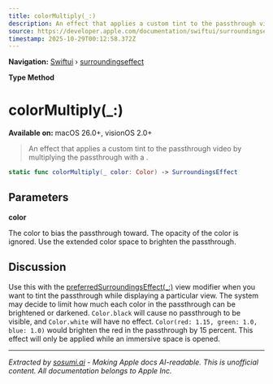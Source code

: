 ```yaml
---
title: colorMultiply(_:)
description: An effect that applies a custom tint to the passthrough video by multiplying the passthrough with a .
source: https://developer.apple.com/documentation/swiftui/surroundingseffect/colormultiply(_:)
timestamp: 2025-10-29T00:12:58.372Z
---
```


**Navigation:** [Swiftui](/documentation/swiftui) › [surroundingseffect](/documentation/swiftui/surroundingseffect)

**Type Method**

# colorMultiply(_:)

**Available on:** macOS 26.0+, visionOS 2.0+

> An effect that applies a custom tint to the passthrough video by multiplying the passthrough with a .

```swift
static func colorMultiply(_ color: Color) -> SurroundingsEffect
```

## Parameters

**color**

The color to bias the passthrough toward. The opacity of the color is ignored. Use the extended color space to brighten the passthrough.



## Discussion

Use this with the [preferredSurroundingsEffect(_:)](/documentation/swiftui/view/preferredsurroundingseffect(_:)) view modifier when you want to tint the passthrough while displaying a particular view. The system may decide to limit how much each color in the passthrough can be brightened or darkened. `Color.black` will cause no passthrough to be visible, and `Color.white` will have no effect. `Color(red: 1.15, green: 1.0, blue: 1.0)` would brighten the red in the passthrough by 15 percent. This effect will only be applied while an immersive space is opened.

---

*Extracted by [sosumi.ai](https://sosumi.ai) - Making Apple docs AI-readable.*
*This is unofficial content. All documentation belongs to Apple Inc.*
